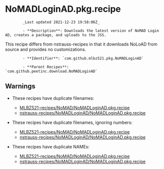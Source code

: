 # NoMADLoginAD.pkg.recipe

            _Last updated 2021-12-23 19:58:06Z_

            - **Description**: Downloads the latest version of NoMAD Login AD, creates a package, and uploads to the JSS.

This recipe differs from nstrauss-recipes in that it downloads NoLoAD from source and provides no customizations.

            - **Identifier**: `com.github.mlbz521.pkg.NoMADLoginAD`

            - **Parent Recipes**: `com.github.peetinc.download.NoMADLoginAD`

## Warnings

- These recipes have duplicate filenames:
    - [MLBZ521-recipes/NoMAD/NoMADLoginAD.pkg.recipe](/autopkg-dupe-tracker/MLBZ521-recipes/NoMAD/NoMADLoginAD.pkg.recipe)
    - [nstrauss-recipes/NoMADLoginAD/NoMADLoginAD.pkg.recipe](/autopkg-dupe-tracker/nstrauss-recipes/NoMADLoginAD/NoMADLoginAD.pkg.recipe)

- These recipes have duplicate filenames, ignoring numbers:
    - [MLBZ521-recipes/NoMAD/NoMADLoginAD.pkg.recipe](/autopkg-dupe-tracker/MLBZ521-recipes/NoMAD/NoMADLoginAD.pkg.recipe)
    - [nstrauss-recipes/NoMADLoginAD/NoMADLoginAD.pkg.recipe](/autopkg-dupe-tracker/nstrauss-recipes/NoMADLoginAD/NoMADLoginAD.pkg.recipe)

- These recipes have duplicate NAMEs:
    - [MLBZ521-recipes/NoMAD/NoMADLoginAD.pkg.recipe](/autopkg-dupe-tracker/MLBZ521-recipes/NoMAD/NoMADLoginAD.pkg.recipe)
    - [nstrauss-recipes/NoMADLoginAD/NoMADLoginAD.pkg.recipe](/autopkg-dupe-tracker/nstrauss-recipes/NoMADLoginAD/NoMADLoginAD.pkg.recipe)